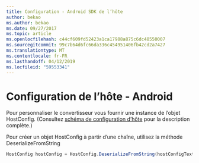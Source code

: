 ```yaml
---
title: Configuration - Android SDK de l’hôte
author: bekao
ms.author: bekao
ms.date: 09/27/2017
ms.topic: article
ms.openlocfilehash: c44cf609fd52423a1ca17988a875c6dc48550007
ms.sourcegitcommit: 99c7b64d6fc66da336c454951406fb42cd2a7427
ms.translationtype: MT
ms.contentlocale: fr-FR
ms.lasthandoff: 04/12/2019
ms.locfileid: "59553341"
---
```

# <a name="host-config---android"></a>Configuration de l’hôte - Android

Pour personnaliser le convertisseur vous fournir une instance de l’objet HostConfig. (Consultez [schéma de configuration d’hôte](../../../rendering-cards/host-config.md) pour la description complète.)

Pour créer un objet HostConfig à partir d’une chaîne, utilisez la méthode DeserializeFromString

```java
HostConfig hostConfig = HostConfig.DeserializeFromString(hostConfigText);
```